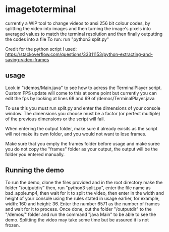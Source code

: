 # imagetoterminal
currently a WIP tool to change videos to ansi 256 bit colour codes, by splitting the video into images and then turning the image's pixels into averaged values to match the terminal resolution and then finally outputting the codes into a file
To run: run "python3 split.py"

Credit for the python script I used: https://stackoverflow.com/questions/33311153/python-extracting-and-saving-video-frames
## usage
Look in "/demos/Main.java" to see how to adress the TerminalPlayer script. Custom FPS update will come to this at some point but currently you can edit the fps by looking at lines 68 and 69 of /demos/TerminalPlayer.java

To use this you must run split.py and enter the dimensions of your console window. The dimensions you choose must be a factor (or perfect multiple) of the previous dimensions or the script will fail.

When entering the output folder, make sure it already exisits as the script will not make its own folder, and you would not want to lose frames.

Make sure that you empty the frames folder before usage and make suree you do not copy the "frames" folder as your output, the output will be the folder you entered manually.

## Running the demo
To run the demo, clone the files provided and in the root directory make the folder "/outputdir/" then, run "python3 split.py", enter the file name as bad_apple.mp4, then wait for it to split the video, then enter in the width and height of your console using the rules stated in usage earlier, for example, width: 160 and height: 36. Enter the number 6571 as the number of frames and wait for it to process. Once done, cut the folder "/outputdir" to the "/demos/" folder and run the command "java Main" to be able to see the demo. Splitting the video may take some time but be assured it is not frozen.
